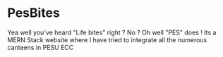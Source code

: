 # PesBites
Yea well you've heard "Life bites" right ? No ? Oh well "PES" does !
Its a MERN Stack website where I have tried to integrate all the numerous canteens in PESU ECC
